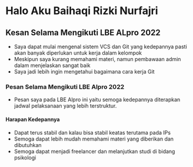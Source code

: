 <h1>Halo Aku Baihaqi Rizki Nurfajri</h1>

<h2> Kesan Selama Mengikuti LBE ALpro 2022</h2>

* Saya dapat mulai mengenal sistem VCS dan Git yang kedepannya pasti akan banyak diperlukan untuk kerja dalam kelompok
* Meskipun saya kurang memahami materi, namun pembawaan admin dalam menjelaskan sangat baik
* Saya jadi lebih ingin mengetahui bagaimana cara kerja Git

<h3> Pesan Selama Mengikuti LBE Alpro 2022</h3>

* Pesan saya pada LBE Alpro ini yaitu semoga kedepannya diterapkan jadwal pelaksanaan yang lebih terstruktur.

<h4> Harapan Kedepannya </h4>

* Dapat terus stabil dan kalau bisa stabil keatas terutama pada IPs
* Semoga dapat lebih mudah memahami materi yang diberikan dan dibutuhkan
* Semoga dapat menjadi freelancer dan melanjutkan studi di bidang psikologi